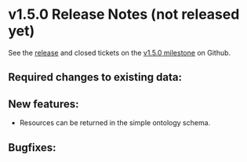 v1.5.0 Release Notes (not released yet)
=======================================

See the
[release](https://github.com/dhlab-basel/Knora/releases/tag/v1.5.0) and
closed tickets on the [v1.5.0
milestone](https://github.com/dhlab-basel/Knora/milestone/9) on Github.

Required changes to existing data:
----------------------------------

New features:
-------------

- Resources can be returned in the simple ontology schema.

Bugfixes:
---------

